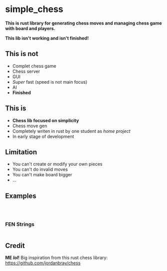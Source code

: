 # simple_chess

**This is rust library for generating chess moves and managing chess game with board and players.**

**This lib isn't working and isn't finished!**

## This is not
- Complet chess game
- Chess server
- GUI
- *Super* fast (speed is not main focus)
- AI
- **Finished**

## This is
- **Chess lib focused on simplicity**
- Chess move gen
- Completely writen in rust by one student as *home project*
- In early stage of development

## Limitation
- You can't create or modify your own pieces
- You can't do invalid moves
- You can't make board bigger
- ...  

## Examples

```rust
```

```rust
```

```rust
```

### FEN Strings

```rust
```  

## Credit
**ME *lol*!**
Big inspiration from this rust chess library: https://github.com/jordanbray/chess